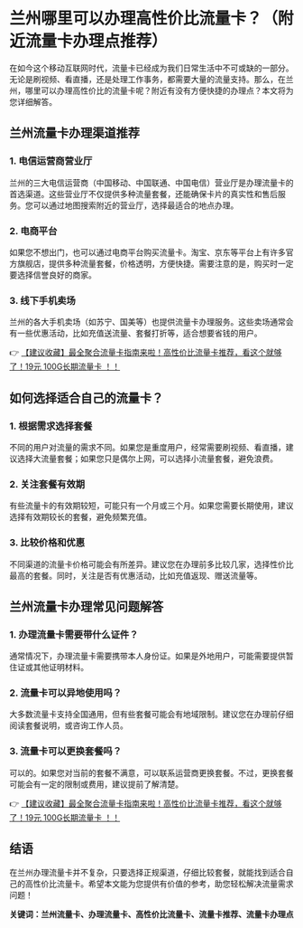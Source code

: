 # 兰州哪里可以办理高性价比流量卡？（附近流量卡办理点推荐）

在如今这个移动互联网时代，流量卡已经成为我们日常生活中不可或缺的一部分。无论是刷视频、看直播，还是处理工作事务，都需要大量的流量支持。那么，在兰州，哪里可以办理高性价比的流量卡呢？附近有没有方便快捷的办理点？本文将为您详细解答。

## 兰州流量卡办理渠道推荐

### 1. 电信运营商营业厅
兰州的三大电信运营商（中国移动、中国联通、中国电信）营业厅是办理流量卡的首选渠道。这些营业厅不仅提供多种流量套餐，还能确保卡片的真实性和售后服务。您可以通过地图搜索附近的营业厅，选择最适合的地点办理。

### 2. 电商平台
如果您不想出门，也可以通过电商平台购买流量卡。淘宝、京东等平台上有许多官方旗舰店，提供多种流量套餐，价格透明，方便快捷。需要注意的是，购买时一定要选择信誉良好的商家。

### 3. 线下手机卖场
兰州的各大手机卖场（如苏宁、国美等）也提供流量卡办理服务。这些卖场通常会有一些优惠活动，比如充值送流量、套餐打折等，适合想要省钱的用户。

👉 [【建议收藏】最全聚合流量卡指南来啦！高性价比流量卡推荐，看这个就够了！19元 100G长期流量卡 ！！](https://bit.ly/Liuliangka)

## 如何选择适合自己的流量卡？

### 1. 根据需求选择套餐
不同的用户对流量的需求不同。如果您是重度用户，经常需要刷视频、看直播，建议选择大流量套餐；如果您只是偶尔上网，可以选择小流量套餐，避免浪费。

### 2. 关注套餐有效期
有些流量卡的有效期较短，可能只有一个月或三个月。如果您需要长期使用，建议选择有效期较长的套餐，避免频繁充值。

### 3. 比较价格和优惠
不同渠道的流量卡价格可能会有所差异。建议您在办理前多比较几家，选择性价比最高的套餐。同时，关注是否有优惠活动，比如充值返现、赠送流量等。

## 兰州流量卡办理常见问题解答

### 1. 办理流量卡需要带什么证件？
通常情况下，办理流量卡需要携带本人身份证。如果是外地用户，可能需要提供暂住证或其他证明材料。

### 2. 流量卡可以异地使用吗？
大多数流量卡支持全国通用，但有些套餐可能会有地域限制。建议您在办理前仔细阅读套餐说明，或咨询工作人员。

### 3. 流量卡可以更换套餐吗？
可以的。如果您对当前的套餐不满意，可以联系运营商更换套餐。不过，更换套餐可能会有一定的限制或费用，建议提前了解清楚。

👉 [【建议收藏】最全聚合流量卡指南来啦！高性价比流量卡推荐，看这个就够了！19元 100G长期流量卡 ！！](https://bit.ly/Liuliangka)

## 结语
在兰州办理流量卡并不复杂，只要选择正规渠道，仔细比较套餐，就能找到适合自己的高性价比流量卡。希望本文能为您提供有价值的参考，助您轻松解决流量需求问题！

**关键词：兰州流量卡、办理流量卡、高性价比流量卡、流量卡推荐、流量卡办理点**